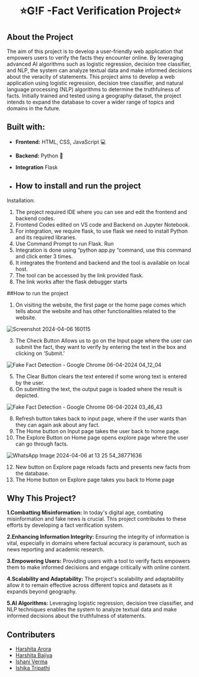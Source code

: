 <h1 align="center">⭐G!F -Fact Verification Project⭐</h1>


## About the Project
The aim of this project is to develop a user-friendly web application that empowers users to verify the facts they encounter online. By leveraging advanced AI algorithms such as logistic regression, decision tree classifier, and NLP, the system can analyze textual data and make informed decisions about the veracity of statements.
This project aims to develop a web application using logistic regression, decision tree classifier, and natural language processing (NLP) algorithms to determine the truthfulness of facts. Initially trained and tested using a geography dataset, the project intends to expand the database to cover a wider range of topics and domains in the future.


## **Built with:**


- **Frontend:** HTML, CSS, JavaScript :computer:
- **Backend:** Python :snake:
- **Integration** Flask

- ## How to install and run the project
Installation:
1. The project required IDE where you can see and edit the frontend and backend codes. 
2. Frontend Codes edited on VS code and Backend on Jupyter Notebook. 
3. For integration, we require flask, to use flask we need to install Python and its required 
libraries.
4. Use Command Prompt to run Flask.
Run
1. Integration is done using “python app.py “command, use this command and click enter 
3 times.
2. It integrates the frontend and backend and the tool is available on local host.
3. The tool can be accessed by the link provided flask.
4. The link works after the flask debugger starts

   
##How to run the project
1. On visiting the website, the first page or the home page comes which tells about the 
website and has other functionalities related to the website.

![Screenshot 2024-04-06 160115](https://github.com/Ishani-Verma/G-F/assets/88716587/29f045c7-e48b-467b-827a-21400de0d323)

3. The Check Button Allows us to go on the Input page where the user can submit the fact,
they want to verify by entering the text in the box and clicking on ‘Submit.’

![Fake Fact Detection - Google Chrome 06-04-2024 04_12_04](https://github.com/Ishani-Verma/G-F/assets/88716587/c985de9f-40b1-4750-b8ad-dcac906d0769)

5. The Clear Button clears the text entered if some wrong text is entered by the user.
6. On submitting the text, the output page is loaded where the result is depicted.
   
![Fake Fact Detection - Google Chrome 06-04-2024 03_46_43](https://github.com/Ishani-Verma/G-F/assets/88716587/659542a7-1416-48e2-8944-4757de993df3)

8. Refresh button takes back to input page, where if the user wants than they can again 
ask about any fact.
9. The Home button on Input page takes the user back to home page.
10. The Explore Button on Home page opens explore page where the user can go through 
facts.

![WhatsApp Image 2024-04-06 at 13 25 54_38771636](https://github.com/Ishani-Verma/G-F/assets/88716587/b17723e3-22d1-4d2b-8ea2-e61d3de1cf97)

12. New button on Explore page reloads facts and presents new facts from the database.
13. The Home button on Explore page takes you back to Home page

## Why This Project?
**1.Combatting Misinformation:** In today's digital age, combating misinformation and fake news is crucial. This project contributes to these efforts by developing a fact verification system.

**2.Enhancing Information Integrity:** Ensuring the integrity of information is vital, especially in domains where factual accuracy is paramount, such as news reporting and academic research.

**3.Empowering Users:** Providing users with a tool to verify facts empowers them to make informed decisions and engage critically with online content.

**4.Scalability and Adaptability:** The project's scalability and adaptability allow it to remain effective across different topics and datasets as it expands beyond geography.

**5.AI Algorithms:** Leveraging logistic regression, decision tree classifier, and NLP techniques enables the system to analyze textual data and make informed decisions about the truthfulness of statements.



## Contributers
- [Harshita Arora](https://github.com/HARSHITARora12)
- [Harshita Bajiya](https://github.com/Harshitabajiya)
- [Ishani Verma](https://github.com/Ishani-Verma)
- [Ishika Tripathi](https://github.com/Tree-ish)


